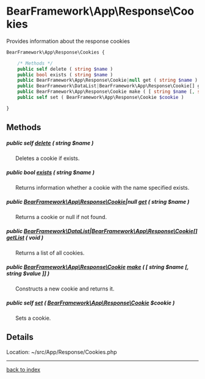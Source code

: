 # BearFramework\App\Response\Cookies

Provides information about the response cookies

```php
BearFramework\App\Response\Cookies {

	/* Methods */
	public self delete ( string $name )
	public bool exists ( string $name )
	public BearFramework\App\Response\Cookie|null get ( string $name )
	public BearFramework\DataList|BearFramework\App\Response\Cookie[] getList ( void )
	public BearFramework\App\Response\Cookie make ( [ string $name [, string $value ]] )
	public self set ( BearFramework\App\Response\Cookie $cookie )

}
```

## Methods

##### public self [delete](bearframework.app.response.cookies.delete.method.md) ( string $name )

&nbsp;&nbsp;&nbsp;&nbsp;&nbsp;&nbsp;Deletes a cookie if exists.

##### public bool [exists](bearframework.app.response.cookies.exists.method.md) ( string $name )

&nbsp;&nbsp;&nbsp;&nbsp;&nbsp;&nbsp;Returns information whether a cookie with the name specified exists.

##### public [BearFramework\App\Response\Cookie](bearframework.app.response.cookie.class.md)|null [get](bearframework.app.response.cookies.get.method.md) ( string $name )

&nbsp;&nbsp;&nbsp;&nbsp;&nbsp;&nbsp;Returns a cookie or null if not found.

##### public [BearFramework\DataList](bearframework.datalist.class.md)|[BearFramework\App\Response\Cookie[]](bearframework.app.response.cookie.class.md) [getList](bearframework.app.response.cookies.getlist.method.md) ( void )

&nbsp;&nbsp;&nbsp;&nbsp;&nbsp;&nbsp;Returns a list of all cookies.

##### public [BearFramework\App\Response\Cookie](bearframework.app.response.cookie.class.md) [make](bearframework.app.response.cookies.make.method.md) ( [ string $name [, string $value ]] )

&nbsp;&nbsp;&nbsp;&nbsp;&nbsp;&nbsp;Constructs a new cookie and returns it.

##### public self [set](bearframework.app.response.cookies.set.method.md) ( [BearFramework\App\Response\Cookie](bearframework.app.response.cookie.class.md) $cookie )

&nbsp;&nbsp;&nbsp;&nbsp;&nbsp;&nbsp;Sets a cookie.

## Details

Location: ~/src/App/Response/Cookies.php

---

[back to index](index.md)

